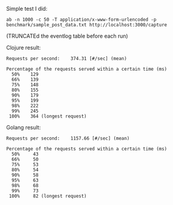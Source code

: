 Simple test I did:

`ab -n 1000 -c 50 -T application/x-www-form-urlencoded -p benchmark/sample_post_data.txt http://localhost:3000/capture`

(TRUNCATEd the eventlog table before each run)

Clojure result:
```
Requests per second:    374.31 [#/sec] (mean)

Percentage of the requests served within a certain time (ms)
  50%    129
  66%    139
  75%    148
  80%    155
  90%    179
  95%    199
  98%    222
  99%    245
 100%    364 (longest request)
```

Golang result:
```
Requests per second:    1157.66 [#/sec] (mean)

Percentage of the requests served within a certain time (ms)
  50%     43
  66%     50
  75%     53
  80%     54
  90%     58
  95%     63
  98%     68
  99%     73
 100%     82 (longest request)
```
